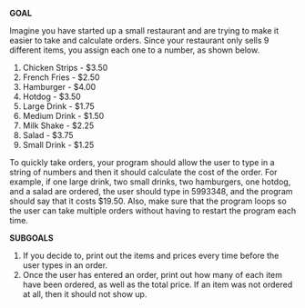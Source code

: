 **GOAL**

Imagine you have started up a small restaurant and are trying to make it easier to take and calculate orders.  Since your restaurant only sells 9 different items, you assign each one to a number, as shown below.

1. Chicken Strips - $3.50
2. French Fries - $2.50
3. Hamburger - $4.00
4. Hotdog - $3.50
5. Large Drink - $1.75
6. Medium Drink - $1.50
7. Milk Shake - $2.25
8. Salad - $3.75
9. Small Drink - $1.25

To quickly take orders, your program should allow the user to type in a string of numbers and then it should calculate the cost of the order.  For example, if one large drink, two small drinks, two hamburgers, one hotdog, and a salad are ordered, the user should type in 5993348, and the program should say that it costs $19.50. Also, make sure that the program loops so the user can take multiple orders without having to restart the program each time.

**SUBGOALS**

1. If you decide to, print out the items and prices every time before the user types in an order.
2. Once the user has entered an order, print out how many of each item have been ordered, as well as the total price. If an item was not ordered at all, then it should not show up.

